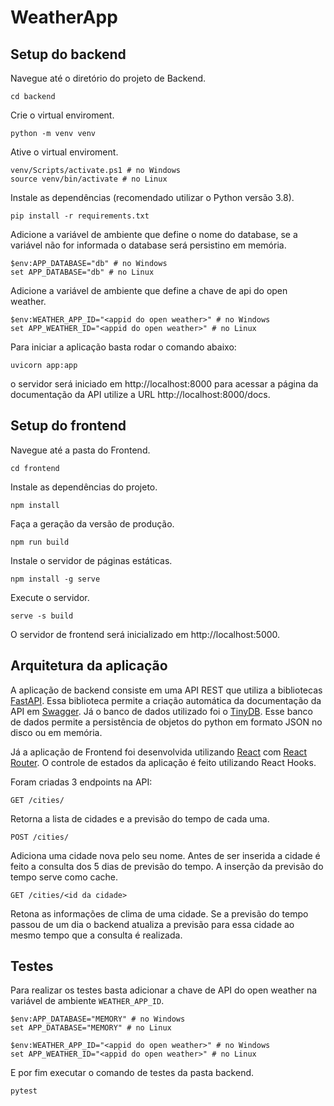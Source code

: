 # WeatherApp

## Setup do backend

Navegue até o diretório do projeto de Backend.

```
cd backend
```

Crie o virtual enviroment.

```
python -m venv venv
```

Ative o virtual enviroment.

```
venv/Scripts/activate.ps1 # no Windows
source venv/bin/activate # no Linux
```

Instale as dependências (recomendado utilizar o Python versão 3.8).

```
pip install -r requirements.txt
```

Adicione a variável de ambiente que define o nome do database, se a variável não for informada o database será persistino em memória.
```
$env:APP_DATABASE="db" # no Windows
set APP_DATABASE="db" # no Linux
```
Adicione a variável de ambiente que define a chave de api do open weather.

```
$env:WEATHER_APP_ID="<appid do open weather>" # no Windows
set APP_WEATHER_ID="<appid do open weather>" # no Linux
```

Para iniciar a aplicação basta rodar o comando abaixo:

```
uvicorn app:app
```

o servidor será iniciado em http://localhost:8000 para acessar a página da documentação da API utilize a URL http://localhost:8000/docs.

## Setup do frontend

Navegue até a pasta do Frontend.

```
cd frontend
```

Instale as dependências do projeto.

```
npm install
```

Faça a geração da versão de produção.

```
npm run build
```

Instale o servidor de páginas estáticas.

```
npm install -g serve
```

Execute o servidor.

```
serve -s build
```

O servidor de frontend será inicializado em http://localhost:5000.


## Arquitetura da aplicação

A aplicação de backend consiste em uma API REST que utiliza a bibliotecas [FastAPI](https://fastapi.tiangolo.com/). Essa biblioteca permite a criação automática da documentação da API em [Swagger](https://swagger.io/). Já o banco de dados utilizado foi o [TinyDB](https://tinydb.readthedocs.io/en/latest/index.html). Esse banco de dados permite a persistência de objetos do python em formato JSON no disco ou em memória.

Já a aplicação de Frontend foi desenvolvida utilizando [React](https://reactjs.org/) com [React Router](https://reacttraining.com/react-router/web/guides/quick-start). O controle de estados da aplicação é feito utilizando React Hooks.

Foram criadas 3 endpoints na API:

```
GET /cities/
```

Retorna a lista de cidades e a previsão do tempo de cada uma.

```
POST /cities/
```

Adiciona uma cidade nova pelo seu nome. Antes de ser inserida a cidade é feito a consulta dos 5 dias de previsão do tempo. A inserção da previsão do tempo serve como cache.

```
GET /cities/<id da cidade>
```

Retona as informações de clima de uma cidade. Se a previsão do tempo passou de um dia o backend atualiza a previsão para essa cidade ao mesmo tempo que a consulta é realizada.

## Testes
Para realizar os testes basta adicionar a chave de API do open weather na variável de ambiente `WEATHER_APP_ID`.

```
$env:APP_DATABASE="MEMORY" # no Windows
set APP_DATABASE="MEMORY" # no Linux

$env:WEATHER_APP_ID="<appid do open weather>" # no Windows
set APP_WEATHER_ID="<appid do open weather>" # no Linux
```

E por fim executar o comando de testes da pasta backend.

```
pytest
```


